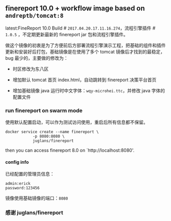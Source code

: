 ## finereport 10.0 + workflow image based on `andreptb/tomcat:8`

latest:FineReport 10.0 Build # `2017.04.20.17.11.16.274`，流程引擎插件 # `1.0.5` ，不定期更新最新的 finereport jar 包和流程引擎插件。

做这个镜像的初衷是为了方便前后方部署流程引擎演示工程，把基础的组件和插件更新和安装好后打包，基础镜像是在使用了多个 tomcat 镜像后才找到的最稳定，bug 最少的，主要做的修改为：

- 时区修改为东八区

- 增加默认 tomcat 首页 index.html，自动跳转到 finereport 决策平台首页

- 增加基础镜像 java 运行时中文字体：`wqy-microhei.ttc`，并修改 java 字体的配置文件



### run finereport on swarm mode

使用默认配置启动，可以作为测试访问使用，重启后所有信息都不保留。

~~~
docker service create --name finereport \
            -p 8080:8080 \
            juglans/finereport
~~~

then you can access finereport 8.0 on `http://localhost:8080'.

#### config info

已经配置的管理员信息：

~~~
admin:erick
password:123456
~~~

镜像使用基础镜像的端口：`8080`

### 感谢 juglans/finereport
